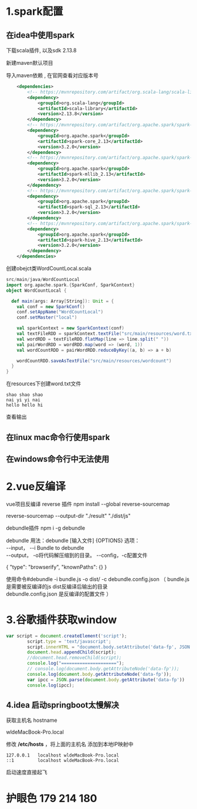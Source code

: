 # 1.spark配置

## 在idea中使用spark

下载scala插件, 以及sdk 2.13.8



新建maven默认项目



导入maven依赖 , 在官网查看对应版本号

```xml
    <dependencies>
        <!-- https://mvnrepository.com/artifact/org.scala-lang/scala-library -->
        <dependency>
            <groupId>org.scala-lang</groupId>
            <artifactId>scala-library</artifactId>
            <version>2.13.8</version>
        </dependency>
        <!-- https://mvnrepository.com/artifact/org.apache.spark/spark-core_2.11 -->
        <dependency>
            <groupId>org.apache.spark</groupId>
            <artifactId>spark-core_2.13</artifactId>
            <version>3.2.0</version>
        </dependency>
        <!-- https://mvnrepository.com/artifact/org.apache.spark/spark-mllib_2.11 -->
        <dependency>
            <groupId>org.apache.spark</groupId>
            <artifactId>spark-mllib_2.13</artifactId>
            <version>3.2.0</version>
        </dependency>
        <!-- https://mvnrepository.com/artifact/org.apache.spark/spark-sql_2.11 -->
        <dependency>
            <groupId>org.apache.spark</groupId>
            <artifactId>spark-sql_2.13</artifactId>
            <version>3.2.0</version>
        </dependency>
        <!-- https://mvnrepository.com/artifact/org.apache.spark/spark-hive_2.11 -->
        <dependency>
            <groupId>org.apache.spark</groupId>
            <artifactId>spark-hive_2.13</artifactId>
            <version>3.2.0</version>
        </dependency>
    </dependencies>

```





创建obejct类WordCountLocal.scala

```scala
src/main/java/WordCountLocal
import org.apache.spark.{SparkConf, SparkContext}
object WordCountLocal {

  def main(args: Array[String]): Unit = {
    val conf = new SparkConf()
    conf.setAppName("WordCountLocal")
    conf.setMaster("local")

    val sparkContext = new SparkContext(conf)
    val textFileRDD = sparkContext.textFile("src/main/resources/word.txt")
    val wordRDD = textFileRDD.flatMap(line => line.split(" "))
    val pairWordRDD = wordRDD.map(word => (word, 1))
    val wordCountRDD = pairWordRDD.reduceByKey((a, b) => a + b)

    wordCountRDD.saveAsTextFile("src/main/resources/wordcount")
  }
}

```



在resources下创建word.txt文件

```
shao shao shao
nai yi yi nai
hello hello hi
```



查看输出





## 在linux mac命令行使用spark



## 在windows命令行中无法使用



# 2.vue反编译

vue项目反编译
reverse 插件
npm install --global reverse-sourcemap

reverse-sourcemap --output-dir "./result" "./dist/js"

debundle插件
npm i -g debundle

debundle 用法：debundle [输入文件] {OPTIONS} 选项：    
               --input，
               --i Bundle to debundle    
               --output，
               -o将代码解压缩到的目录。    --config，-c配置文件



{   "type": "browserify",   "knownPaths": {} } 


使用命令#debundle -i bundle.js -o dist/ -c debundle.config.json （ 
bundle.js 是需要被反编译的js   dist反编译后输出的目录   
debundle.config.json 是反编译的配置文件 ）





# 3.谷歌插件获取window

```js
var script = document.createElement('script');
        script.type = 'text/javascript';
        script.innerHTML = "document.body.setAttribute('data-fp', JSON.stringify(window.$ipcc));";
        document.head.appendChild(script);
        //document.head.removeChild(script);
        console.log("=====================");
        // console.log(document.body.getAttributeNode('data-fp'));
        console.log(document.body.getAttributeNode('data-fp'));
        var ipcc = JSON.parse(document.body.getAttribute('data-fp'))
        console.log(ipcc);
```





## 4.idea 启动springboot太慢解决

获取主机名 hostname

wldeMacBook-Pro.local



修改 **/etc/hosts** ，将上面的主机名 添加到本地IP映射中

```shell
127.0.0.1   localhost wldeMacBook-Pro.local
::1         localhost wldeMacBook-Pro.local
```



启动速度直接起飞









# 护眼色 179 214 180

